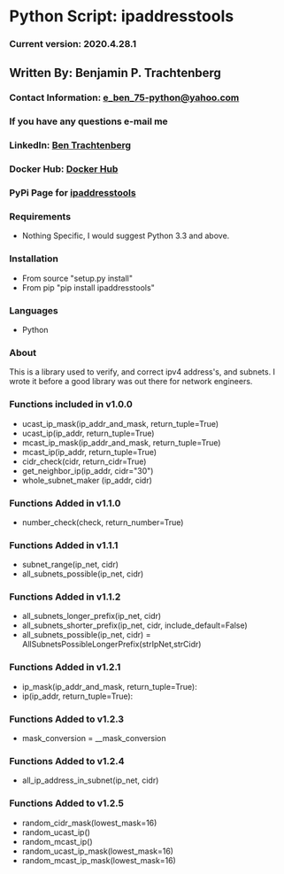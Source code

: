 # Python Script: ipaddresstools
### Current version: 2020.4.28.1

## Written By: Benjamin P. Trachtenberg 

### Contact Information:  e_ben_75-python@yahoo.com
### If you have any questions e-mail me

### LinkedIn: [Ben Trachtenberg](https://www.linkedin.com/in/ben-trachtenberg-3a78496)
### Docker Hub: [Docker Hub](https://hub.docker.com/r/btr1975)
### PyPi Page for [ipaddresstools](https://pypi.python.org/pypi/ipaddresstools)

### Requirements

* Nothing Specific, I would suggest Python 3.3 and above.

### Installation

* From source "setup.py install"
* From pip "pip install ipaddresstools"

### Languages

* Python

### About

This is a library used to verify, and correct ipv4 address's, and subnets.  I wrote it before a good library was out there for network engineers.

### Functions included in v1.0.0
* ucast_ip_mask(ip_addr_and_mask, return_tuple=True)
* ucast_ip(ip_addr, return_tuple=True)
* mcast_ip_mask(ip_addr_and_mask, return_tuple=True)
* mcast_ip(ip_addr, return_tuple=True)
* cidr_check(cidr, return_cidr=True)
* get_neighbor_ip(ip_addr, cidr="30")
* whole_subnet_maker (ip_addr, cidr)

### Functions Added in v1.1.0
* number_check(check, return_number=True)

### Functions Added in v1.1.1
* subnet_range(ip_net, cidr)
* all_subnets_possible(ip_net, cidr)

### Functions Added in v1.1.2
* all_subnets_longer_prefix(ip_net, cidr)
* all_subnets_shorter_prefix(ip_net, cidr, include_default=False)
* all_subnets_possible(ip_net, cidr) = AllSubnetsPossibleLongerPrefix(strIpNet,strCidr)

### Functions Added in v1.2.1
* ip_mask(ip_addr_and_mask, return_tuple=True):
* ip(ip_addr, return_tuple=True):

### Functions Added to v1.2.3
* mask_conversion = __mask_conversion

### Functions Added to v1.2.4
* all_ip_address_in_subnet(ip_net, cidr)

### Functions Added to v1.2.5
* random_cidr_mask(lowest_mask=16)
* random_ucast_ip()
* random_mcast_ip()
* random_ucast_ip_mask(lowest_mask=16)
* random_mcast_ip_mask(lowest_mask=16)
